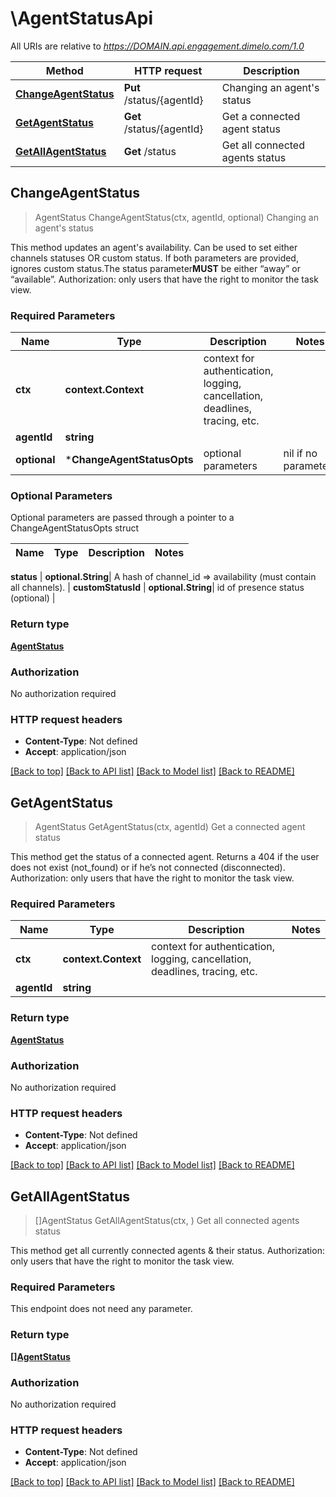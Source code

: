 # \AgentStatusApi

All URIs are relative to *https://DOMAIN.api.engagement.dimelo.com/1.0*

Method | HTTP request | Description
------------- | ------------- | -------------
[**ChangeAgentStatus**](AgentStatusApi.md#ChangeAgentStatus) | **Put** /status/{agentId} | Changing an agent&#39;s status
[**GetAgentStatus**](AgentStatusApi.md#GetAgentStatus) | **Get** /status/{agentId} | Get a connected agent status
[**GetAllAgentStatus**](AgentStatusApi.md#GetAllAgentStatus) | **Get** /status | Get all connected agents status



## ChangeAgentStatus

> AgentStatus ChangeAgentStatus(ctx, agentId, optional)
Changing an agent's status

This method updates an agent's availability. Can be used to set either channels statuses OR custom  status. If both parameters are provided, ignores custom status.The status parameter​ **MUST** b​e either “away” or “available”.  Authorization​: only users that have the right to monitor the task view.

### Required Parameters


Name | Type | Description  | Notes
------------- | ------------- | ------------- | -------------
**ctx** | **context.Context** | context for authentication, logging, cancellation, deadlines, tracing, etc.
**agentId** | **string**|  | 
 **optional** | ***ChangeAgentStatusOpts** | optional parameters | nil if no parameters

### Optional Parameters

Optional parameters are passed through a pointer to a ChangeAgentStatusOpts struct


Name | Type | Description  | Notes
------------- | ------------- | ------------- | -------------

 **status** | **optional.String**| A hash of channel_id &#x3D;&gt; availability (must contain all channels). | 
 **customStatusId** | **optional.String**| id of presence status (optional) | 

### Return type

[**AgentStatus**](AgentStatus.md)

### Authorization

No authorization required

### HTTP request headers

- **Content-Type**: Not defined
- **Accept**: application/json

[[Back to top]](#) [[Back to API list]](../README.md#documentation-for-api-endpoints)
[[Back to Model list]](../README.md#documentation-for-models)
[[Back to README]](../README.md)


## GetAgentStatus

> AgentStatus GetAgentStatus(ctx, agentId)
Get a connected agent status

This method get the status of a connected agent. Returns a 404 if the user does not exist (not_found) or if he’s not connected (disconnected).  Authorization​: only users that have the right to monitor the task view.

### Required Parameters


Name | Type | Description  | Notes
------------- | ------------- | ------------- | -------------
**ctx** | **context.Context** | context for authentication, logging, cancellation, deadlines, tracing, etc.
**agentId** | **string**|  | 

### Return type

[**AgentStatus**](AgentStatus.md)

### Authorization

No authorization required

### HTTP request headers

- **Content-Type**: Not defined
- **Accept**: application/json

[[Back to top]](#) [[Back to API list]](../README.md#documentation-for-api-endpoints)
[[Back to Model list]](../README.md#documentation-for-models)
[[Back to README]](../README.md)


## GetAllAgentStatus

> []AgentStatus GetAllAgentStatus(ctx, )
Get all connected agents status

This method get all currently connected agents & their status.  Authorization​: only users that have the right to monitor the task view.

### Required Parameters

This endpoint does not need any parameter.

### Return type

[**[]AgentStatus**](AgentStatus.md)

### Authorization

No authorization required

### HTTP request headers

- **Content-Type**: Not defined
- **Accept**: application/json

[[Back to top]](#) [[Back to API list]](../README.md#documentation-for-api-endpoints)
[[Back to Model list]](../README.md#documentation-for-models)
[[Back to README]](../README.md)

